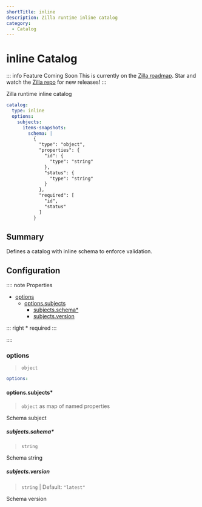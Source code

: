 ```yaml
---
shortTitle: inline
description: Zilla runtime inline catalog
category:
  - Catalog
---
```


# inline Catalog

::: info Feature Coming Soon <HopeIcon icon="fas fa-circle-right"/>
This is currently on the [Zilla roadmap](https://github.com/orgs/aklivity/projects/4). Star and watch the [Zilla repo](https://github.com/aklivity/zilla/releases) for new releases!
:::

Zilla runtime inline catalog

```yaml {2}
catalog:
  type: inline
  options:
    subjects: 
      items-snapshots:
        schema: |
          {
            "type": "object",
            "properties": {
              "id": {
                "type": "string"
              },
              "status": {
                "type": "string"
              }
            },
            "required": [
              "id",
              "status"
            ]
          }
```

## Summary

Defines a catalog with inline schema to enforce validation.

## Configuration

:::: note Properties

- [options](#options)
  - [options.subjects](#options-subjects)
    - [subjects.schema\*](#subjects-schema)
    - [subjects.version](#subjects-version)

::: right
\* required
:::

::::

### options

> `object`

```yaml
options:
```

#### options.subjects\*

> `object` as map of named properties

Schema subject

##### subjects.schema\*

> `string`

Schema string

##### subjects.version

> `string` | Default: `"latest"`

Schema version
